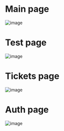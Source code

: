 # Main page
![image](https://github.com/Illmaxname/WebSite/assets/81902786/a8a04fdd-d626-4bdd-8a88-33cf5e86a46d)
# Test page
![image](https://github.com/Illmaxname/WebSite/assets/81902786/ad1ae57a-13ce-4cb3-a6ea-3bf85303d6f6)
# Tickets page
![image](https://github.com/Illmaxname/WebSite/assets/81902786/07f74ac6-3868-44c0-9a96-ccb654209f89)
# Auth page
![image](https://github.com/Illmaxname/WebSite/assets/81902786/78ca1ace-179e-4700-8982-3badb609b3a7)

